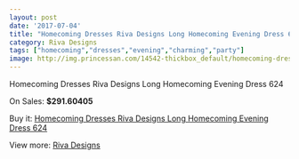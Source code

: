 ```yaml
---
layout: post
date: '2017-07-04'
title: "Homecoming Dresses Riva Designs Long Homecoming Evening Dress 624"
category: Riva Designs
tags: ["homecoming","dresses","evening","charming","party"]
image: http://img.princessan.com/14542-thickbox_default/homecoming-dresses-riva-designs-long-homecoming-evening-dress-624.jpg
---
```

Homecoming Dresses Riva Designs Long Homecoming Evening Dress 624

On Sales: **$291.60405**
<a href="https://www.princessan.com/en/riva-designs/6810-homecoming-dresses-riva-designs-long-homecoming-evening-dress-624.html"><amp-img layout="responsive" width="600" height="600" src="//img.princessan.com/14542-thickbox_default/homecoming-dresses-riva-designs-long-homecoming-evening-dress-624.jpg" alt="Homecoming Dresses Riva Designs Long Homecoming Evening Dress 624 0" /></a>
<a href="https://www.princessan.com/en/riva-designs/6810-homecoming-dresses-riva-designs-long-homecoming-evening-dress-624.html"><amp-img layout="responsive" width="600" height="600" src="//img.princessan.com/14543-thickbox_default/homecoming-dresses-riva-designs-long-homecoming-evening-dress-624.jpg" alt="Homecoming Dresses Riva Designs Long Homecoming Evening Dress 624 1" /></a>

Buy it: [Homecoming Dresses Riva Designs Long Homecoming Evening Dress 624](https://www.princessan.com/en/riva-designs/6810-homecoming-dresses-riva-designs-long-homecoming-evening-dress-624.html "Homecoming Dresses Riva Designs Long Homecoming Evening Dress 624")

View more: [Riva Designs](https://www.princessan.com/en/54-riva-designs "Riva Designs")